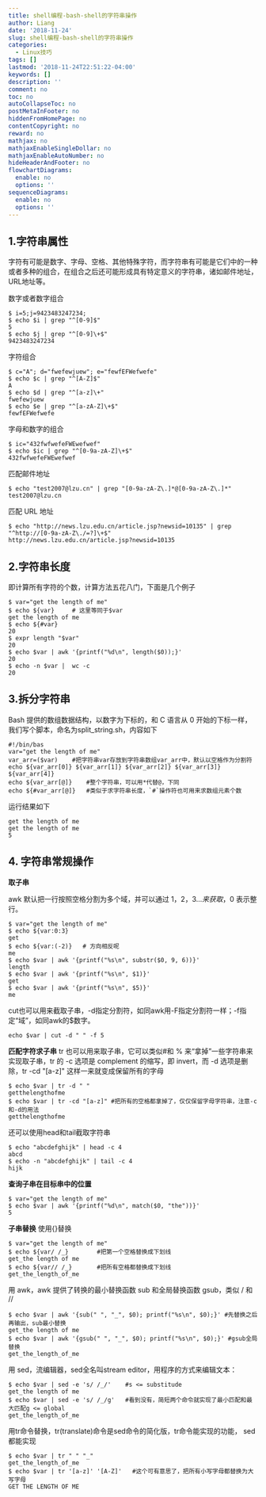 ```yaml
---
title: shell编程-bash-shell的字符串操作
author: Liang
date: '2018-11-24'
slug: shell编程-bash-shell的字符串操作
categories:
  - Linux技巧
tags: []
lastmod: '2018-11-24T22:51:22-04:00'
keywords: []
description: ''
comment: no
toc: no
autoCollapseToc: no
postMetaInFooter: no
hiddenFromHomePage: no
contentCopyright: no
reward: no
mathjax: no
mathjaxEnableSingleDollar: no
mathjaxEnableAutoNumber: no
hideHeaderAndFooter: no
flowchartDiagrams:
  enable: no
  options: ''
sequenceDiagrams:
  enable: no
  options: ''
---
```

## 1.字符串属性

字符有可能是数字、字母、空格、其他特殊字符，而字符串有可能是它们中的一种或者多种的组合，在组合之后还可能形成具有特定意义的字符串，诸如邮件地址，URL地址等。

数字或者数字组合
```
$ i=5;j=9423483247234;
$ echo $i | grep "^[0-9]$"
5
$ echo $j | grep "^[0-9]\+$"
9423483247234
```
字符组合
```
$ c="A"; d="fwefewjuew"; e="fewfEFWefwefe"
$ echo $c | grep "^[A-Z]$"
A
$ echo $d | grep "^[a-z]\+"
fwefewjuew
$ echo $e | grep "^[a-zA-Z]\+$"
fewfEFWefwefe
```
字母和数字的组合
```
$ ic="432fwfwefeFWEwefwef"
$ echo $ic | grep "^[0-9a-zA-Z]\+$"
432fwfwefeFWEwefwef
```
匹配邮件地址
```
$ echo "test2007@lzu.cn" | grep "[0-9a-zA-Z\.]*@[0-9a-zA-Z\.]*"
test2007@lzu.cn
```
匹配 URL 地址
```
$ echo "http://news.lzu.edu.cn/article.jsp?newsid=10135" | grep "^http://[0-9a-zA-Z\./=?]\+$"
http://news.lzu.edu.cn/article.jsp?newsid=10135
```
## 2.字符串长度

即计算所有字符的个数，计算方法五花八门，下面是几个例子
```
$ var="get the length of me"
$ echo ${var}     # 这里等同于$var
get the length of me
$ echo ${#var}
20
$ expr length "$var"
20
$ echo $var | awk '{printf("%d\n", length($0));}'
20
$ echo -n $var |  wc -c
20
```
## 3.拆分字符串
Bash 提供的数组数据结构，以数字为下标的，和 C 语言从 0 开始的下标一样，我们写个脚本，命名为split_string.sh，内容如下
```
#!/bin/bas
var="get the length of me"
var_arr=($var)    #把字符串var存放到字符串数组var_arr中，默认以空格作为分割符
echo ${var_arr[0]} ${var_arr[1]} ${var_arr[2]} ${var_arr[3]} ${var_arr[4]}
echo ${var_arr[@]}    #整个字符串，可以用*代替@，下同
echo ${#var_arr[@]}   #类似于求字符串长度，`#`操作符也可用来求数组元素个数
```
运行结果如下
```
get the length of me
get the length of me
5
```
## 4. 字符串常规操作

**取子串**

awk 默认把一行按照空格分割为多个域，并可以通过 $1，$2，$3 ... 来获取，$0 表示整行。
```
$ var="get the length of me"
$ echo ${var:0:3}
get
$ echo ${var:(-2)}   # 方向相反呢
me
$ echo $var | awk '{printf("%s\n", substr($0, 9, 6))}'
length
$ echo $var | awk '{printf("%s\n", $1)}'
get
$ echo $var | awk '{printf("%s\n", $5)}'
me
```
cut也可以用来截取子串，-d指定分割符，如同awk用-F指定分割符一样；-f指定“域”，如同awk的$数字。
```
echo $var | cut -d " " -f 5
```

**匹配字符求子串**
tr 也可以用来取子串，它可以类似#和 % 来“拿掉”一些字符串来实现取子串，tr 的 -c 选项是 complement 的缩写，即 invert，而 -d 选项是删除，tr -cd "[a-z]" 这样一来就变成保留所有的字母
```
$ echo $var | tr -d " "
getthelengthofme
$ echo $var | tr -cd "[a-z]" #把所有的空格都拿掉了，仅仅保留字母字符串，注意-c和-d的用法
getthelengthofme
```
还可以使用head和tail截取字符串
```
$ echo "abcdefghijk" | head -c 4
abcd
$ echo -n "abcdefghijk" | tail -c 4
hijk
```
**查询子串在目标串中的位置**
```
$ var="get the length of me"
$ echo $var | awk '{printf("%d\n", match($0, "the"))}'
5
```  

**子串替换**
使用{}替换
```
$ var="get the length of me"
$ echo ${var/ /_}        #把第一个空格替换成下划线
get_the length of me
$ echo ${var// /_}       #把所有空格都替换成下划线
get_the_length_of_me
```
用 awk，awk 提供了转换的最小替换函数 sub 和全局替换函数 gsub，类似 / 和 //
```
$ echo $var | awk '{sub(" ", "_", $0); printf("%s\n", $0);}' #先替换之后再输出，sub最小替换
get_the length of me
$ echo $var | awk '{gsub(" ", "_", $0); printf("%s\n", $0);}' #gsub全局替换
get_the_length_of_me
```
用 sed，流编辑器，sed全名叫stream editor，用程序的方式来编辑文本：
```
$ echo $var | sed -e 's/ /_/'    #s <= substitude
get_the length of me
$ echo $var | sed -e 's/ /_/g'   #看到没有，简短两个命令就实现了最小匹配和最大匹配g <= global
get_the_length_of_me
```
用tr命令替换，tr(translate)命令是sed命令的简化版，tr命令能实现的功能， sed都能实现
```
$ echo $var | tr " " "_"
get_the_length_of_me
$ echo $var | tr '[a-z]' '[A-Z]'   #这个可有意思了，把所有小写字母都替换为大写字母
GET THE LENGTH OF ME
```














